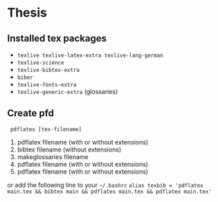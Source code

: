 # Thesis

## Installed tex packages

* `texlive texlive-latex-extra texlive-lang-german`
* `texlive-science`
* `texlive-bibtex-extra`
* `biber`
* `texlive-fonts-extra`
* `texlive-generic-extra` (glossaries)

## Create pfd
` pdflatex [tex-filename]`

1. pdflatex filename (with or without extensions)
2. bibtex filename (without extensions)
3. makeglossaries filename
4. pdflatex filename (with or without extensions)
5. pdflatex filename (with or without extensions)

or add the following line to your `~/.bashrc`
``` alias texbib = 'pdflatex main.tex && bibtex main && pdflatex main.tex && pdflatex main.tex' ```


